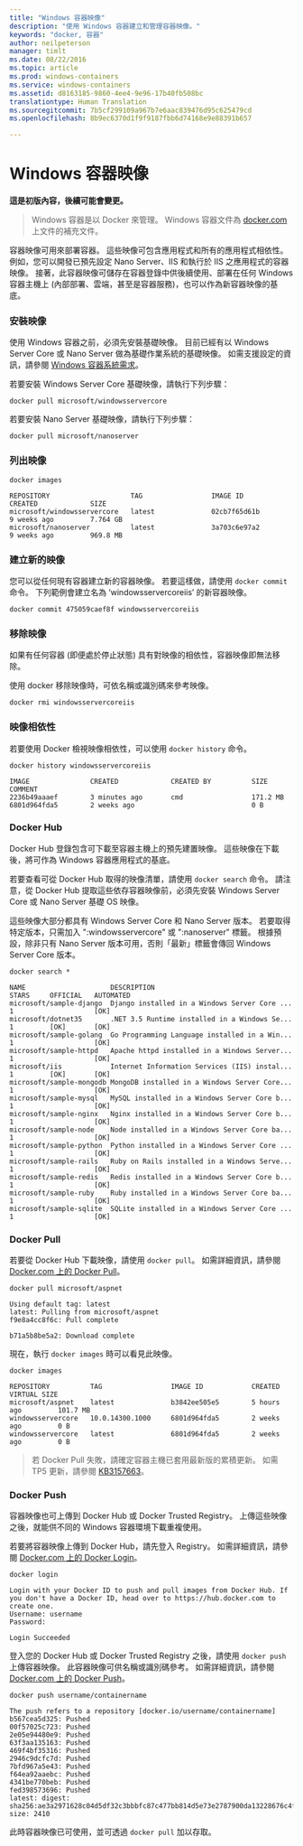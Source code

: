```yaml
---
title: "Windows 容器映像"
description: "使用 Windows 容器建立和管理容器映像。"
keywords: "docker, 容器"
author: neilpeterson
manager: timlt
ms.date: 08/22/2016
ms.topic: article
ms.prod: windows-containers
ms.service: windows-containers
ms.assetid: d8163185-9860-4ee4-9e96-17b40fb508bc
translationtype: Human Translation
ms.sourcegitcommit: 7b5cf299109a967b7e6aac839476d95c625479cd
ms.openlocfilehash: 8b9ec6370d1f9f9187fbb6d74168e9e88391b657

---
```


# Windows 容器映像

**這是初版內容，後續可能會變更。** 

>Windows 容器是以 Docker 來管理。 Windows 容器文件為 [docker.com](https://www.docker.com/) 上文件的補充文件。

容器映像可用來部署容器。 這些映像可包含應用程式和所有的應用程式相依性。 例如，您可以開發已預先設定 Nano Server、IIS 和執行於 IIS 之應用程式的容器映像。 接著，此容器映像可儲存在容器登錄中供後續使用、部署在任何 Windows 容器主機上 (內部部署、雲端，甚至是容器服務)，也可以作為新容器映像的基底。

### 安裝映像

使用 Windows 容器之前，必須先安裝基礎映像。 目前已經有以 Windows Server Core 或 Nano Server 做為基礎作業系統的基礎映像。 如需支援設定的資訊，請參閱 [Windows 容器系統需求](../deployment/system_requirements.md)。

若要安裝 Windows Server Core 基礎映像，請執行下列步驟：

```none
docker pull microsoft/windowsservercore
```

若要安裝 Nano Server 基礎映像，請執行下列步驟：

```none
docker pull microsoft/nanoserver
```

### 列出映像

```none
docker images

REPOSITORY                    TAG                 IMAGE ID            CREATED             SIZE
microsoft/windowsservercore   latest              02cb7f65d61b        9 weeks ago         7.764 GB
microsoft/nanoserver          latest              3a703c6e97a2        9 weeks ago         969.8 MB
```

### 建立新的映像

您可以從任何現有容器建立新的容器映像。 若要這樣做，請使用 `docker commit` 命令。 下列範例會建立名為 ‘windowsservercoreiis’ 的新容器映像。

```none
docker commit 475059caef8f windowsservercoreiis
```

### 移除映像

如果有任何容器 (即便處於停止狀態) 具有對映像的相依性，容器映像即無法移除。

使用 docker 移除映像時，可依名稱或識別碼來參考映像。

```none
docker rmi windowsservercoreiis
```

### 映像相依性

若要使用 Docker 檢視映像相依性，可以使用 `docker history` 命令。

```none
docker history windowsservercoreiis

IMAGE               CREATED             CREATED BY          SIZE                COMMENT
2236b49aaaef        3 minutes ago       cmd                 171.2 MB
6801d964fda5        2 weeks ago                             0 B
```

### Docker Hub

Docker Hub 登錄包含可下載至容器主機上的預先建置映像。 這些映像在下載後，將可作為 Windows 容器應用程式的基底。

若要查看可從 Docker Hub 取得的映像清單，請使用 `docker search` 命令。 請注意，從 Docker Hub 提取這些依存容器映像前，必須先安裝 Windows Server Core 或 Nano Server 基礎 OS 映像。

這些映像大部分都具有 Windows Server Core 和 Nano Server 版本。 若要取得特定版本，只需加入 ":windowsservercore" 或 ":nanoserver" 標籤。 根據預設，除非只有 Nano Server 版本可用，否則「最新」標籤會傳回 Windows Server Core 版本。


```none
docker search *

NAME                     DESCRIPTION                                     STARS     OFFICIAL   AUTOMATED
microsoft/sample-django  Django installed in a Windows Server Core ...   1                    [OK]
microsoft/dotnet35       .NET 3.5 Runtime installed in a Windows Se...   1         [OK]       [OK]
microsoft/sample-golang  Go Programming Language installed in a Win...   1                    [OK]
microsoft/sample-httpd   Apache httpd installed in a Windows Server...   1                    [OK]
microsoft/iis            Internet Information Services (IIS) instal...   1         [OK]       [OK]
microsoft/sample-mongodb MongoDB installed in a Windows Server Core...   1                    [OK]
microsoft/sample-mysql   MySQL installed in a Windows Server Core b...   1                    [OK]
microsoft/sample-nginx   Nginx installed in a Windows Server Core b...   1                    [OK]
microsoft/sample-node    Node installed in a Windows Server Core ba...   1                    [OK]
microsoft/sample-python  Python installed in a Windows Server Core ...   1                    [OK]
microsoft/sample-rails   Ruby on Rails installed in a Windows Serve...   1                    [OK]
microsoft/sample-redis   Redis installed in a Windows Server Core b...   1                    [OK]
microsoft/sample-ruby    Ruby installed in a Windows Server Core ba...   1                    [OK]
microsoft/sample-sqlite  SQLite installed in a Windows Server Core ...   1                    [OK]
```

### Docker Pull

若要從 Docker Hub 下載映像，請使用 `docker pull`。 如需詳細資訊，請參閱 [Docker.com 上的 Docker Pull](https://docs.docker.com/engine/reference/commandline/pull/)。

```none
docker pull microsoft/aspnet

Using default tag: latest
latest: Pulling from microsoft/aspnet
f9e8a4cc8f6c: Pull complete

b71a5b8be5a2: Download complete
```

現在，執行 `docker images` 時可以看見此映像。

```none
docker images

REPOSITORY          TAG                 IMAGE ID            CREATED             VIRTUAL SIZE
microsoft/aspnet    latest              b3842ee505e5        5 hours ago         101.7 MB
windowsservercore   10.0.14300.1000     6801d964fda5        2 weeks ago         0 B
windowsservercore   latest              6801d964fda5        2 weeks ago         0 B
```

> 若 Docker Pull 失敗，請確定容器主機已套用最新版的累積更新。 如需 TP5 更新，請參閱 [KB3157663]( https://support.microsoft.com/en-us/kb/3157663)。

### Docker Push

容器映像也可上傳到 Docker Hub 或 Docker Trusted Registry。 上傳這些映像之後，就能供不同的 Windows 容器環境下載重複使用。

若要將容器映像上傳到 Docker Hub，請先登入 Registry。 如需詳細資訊，請參閱 [Docker.com 上的 Docker Login]( https://docs.docker.com/engine/reference/commandline/login/)。

```none
docker login

Login with your Docker ID to push and pull images from Docker Hub. If you don't have a Docker ID, head over to https://hub.docker.com to create one.
Username: username
Password:

Login Succeeded
```

登入您的 Docker Hub 或 Docker Trusted Registry 之後，請使用 `docker push` 上傳容器映像。 此容器映像可供名稱或識別碼參考。 如需詳細資訊，請參閱 [Docker.com 上的 Docker Push]( https://docs.docker.com/engine/reference/commandline/push/)。

```none
docker push username/containername

The push refers to a repository [docker.io/username/containername]
b567cea5d325: Pushed
00f57025c723: Pushed
2e05e94480e9: Pushed
63f3aa135163: Pushed
469f4bf35316: Pushed
2946c9dcfc7d: Pushed
7bfd967a5e43: Pushed
f64ea92aaebc: Pushed
4341be770beb: Pushed
fed398573696: Pushed
latest: digest: sha256:ae3a2971628c04d5df32c3bbbfc87c477bb814d5e73e2787900da13228676c4f size: 2410
```

此時容器映像已可使用，並可透過 `docker pull` 加以存取。






<!--HONumber=Aug16_HO4-->


